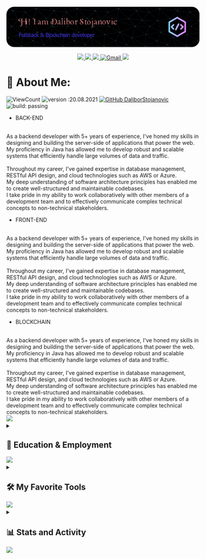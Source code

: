 [![bg][banner]][website]

<p id="socialIcons" align="center">
    <a href="https://linkedin.com/in/milblue789" alt="LinkedIn">
        <img src="https://img.shields.io/badge/-LinkedIn-blue?style=flat-square&logo=linkedin" />
    </a>
    <a href="https://hackerrank.com/milblue789" alt="HackerRank">
        <img src="https://img.shields.io/badge/-HackerRank-3a424f?style=flat-square&logo=hackerrank" />
    </a>
    <a href="https://stackoverflow.com/users/13870209/milblue789" alt="StackOverflow">
        <img src="https://img.shields.io/badge/-StackOverflow-FE7A16?style=flat-square&logo=stack-overflow&logoColor=white" />
    </a>
    <a href="mailto:milblue789@gmail.com">
        <img alt="Gmail" src="https://img.shields.io/badge/Gmail-D14836?style=flat&logo=gmail&logoColor=white" />
    </a>
    <a href="https://instagram.com/milblue789">
        <img src="https://img.shields.io/badge/-Instagram_-E4405F?style=flat&logo=Instagram&logoColor=white"/>
    </a>
</p>

# 💫 About Me:

<!-- ![](https://komarev.com/ghpvc/?username=DaliborStojanovic&color=447ff7&label=Visitor+count) -->

![ViewCount](https://views.whatilearened.today/views/github/DaliborStojanovic/views.svg)
![version :20.08.2021](https://img.shields.io/badge/version-20.08.2021-informational)
[![GitHub DaliborStojanovic](https://img.shields.io/github/followers/DaliborStojanovic?label=follow&style=social)](https://github.com/DaliborStojanovic)
![build: passing](https://img.shields.io/badge/build-passing-success)

- BACK-END
<br>
As a backend developer with 5+ years of experience, I've honed my skills in designing and building the server-side of applications that power the web.
<br>My proficiency in Java has allowed me to develop robust and scalable systems that efficiently handle large volumes of data and traffic.
<br><br>Throughout my career, I've gained expertise in database management, RESTful API design, and cloud technologies such as AWS or Azure.
<br>My deep understanding of software architecture principles has enabled me to create well-structured and maintainable codebases.
<br>I take pride in my ability to work collaboratively with other members of a development team and to effectively communicate complex technical concepts to non-technical stakeholders.
<br>

- FRONT-END
<br>
As a backend developer with 5+ years of experience, I've honed my skills in designing and building the server-side of applications that power the web.
<br>My proficiency in Java has allowed me to develop robust and scalable systems that efficiently handle large volumes of data and traffic.
<br><br>Throughout my career, I've gained expertise in database management, RESTful API design, and cloud technologies such as AWS or Azure.
<br>My deep understanding of software architecture principles has enabled me to create well-structured and maintainable codebases.
<br>I take pride in my ability to work collaboratively with other members of a development team and to effectively communicate complex technical concepts to non-technical stakeholders.
<br>

- BLOCKCHAIN
<br>
As a backend developer with 5+ years of experience, I've honed my skills in designing and building the server-side of applications that power the web.
<br>My proficiency in Java has allowed me to develop robust and scalable systems that efficiently handle large volumes of data and traffic.
<br><br>Throughout my career, I've gained expertise in database management, RESTful API design, and cloud technologies such as AWS or Azure.
<br>My deep understanding of software architecture principles has enabled me to create well-structured and maintainable codebases.
<br>I take pride in my ability to work collaboratively with other members of a development team and to effectively communicate complex technical concepts to non-technical stakeholders.
<br>

<img src="https://user-images.githubusercontent.com/73097560/115834477-dbab4500-a447-11eb-908a-139a6edaec5c.gif">

<details> 
  <summary><h2>🎑 Education & Employment</h2></summary>

  <h3>📕 Education</h3>
  <table>
  <tr>
    <th>Course</th>
    <th>School/University</th>
    <th>Year of Passing</th>
    <th>Score</th>
  </tr>
  <tr>
    <td>B.E. in Computer Engineering</td>
    <td><a href="https://mu.ac.in/">Mumbai University</a></td>
    <td>2022</td>
    <td>8.76 CGPA (Current)</td>
  </tr>
  <tr>
    <td>Higher Secondary Certification</td>
    <td><a href="http://vvhs.edu.in/">Vasant Vihar High School & Junior College</a></td>
    <td>2018</td>
    <td>78.77%</td>
  </tr>
  <tr>
    <td>Secondary School Certification</td>
    <td><a href="https://kaveri.edu.in/khsg/">Dr Kalmadi Shamarao High School</a></td>
    <td>2016</td>
    <td>87%</td>
  </tr>
 </table>

 <h3>🏧 Employment</h3>
 <table>
  <tr>
    <th>Course</th>
    <th>School/University</th>
    <th>Year of Passing</th>
    <th>Score</th>
  </tr>
  <tr>
    <td>B.E. in Computer Engineering</td>
    <td><a href="https://mu.ac.in/">Mumbai University</a></td>
    <td>2022</td>
    <td>8.76 CGPA (Current)</td>
  </tr>
  <tr>
    <td>Higher Secondary Certification</td>
    <td><a href="http://vvhs.edu.in/">Vasant Vihar High School & Junior College</a></td>
    <td>2018</td>
    <td>78.77%</td>
  </tr>
  <tr>
    <td>Secondary School Certification</td>
    <td><a href="https://kaveri.edu.in/khsg/">Dr Kalmadi Shamarao High School</a></td>
    <td>2016</td>
    <td>87%</td>
  </tr>
 </table>

</details>

<img src="https://user-images.githubusercontent.com/73097560/115834477-dbab4500-a447-11eb-908a-139a6edaec5c.gif">

<details> 
  <summary><h2>🛠️ My Favorite Tools</h2></summary>
    
  <h3>👨‍💻 Programming and Markup Languages</h3>
  <p>
      <a href="#"><img alt="JavaScript" src="https://img.shields.io/badge/-JavaScript-000?&logo=JavaScript"></a>
      <a href="#"><img alt="TypeScript" src="https://img.shields.io/badge/-TypeScript-000?&logo=TypeScript"></a>
      <a href="#"><img alt="Java" src="https://img.shields.io/badge/Java-000?style=flat&logo=CoffeeScript"></a>
      <a href="#"><img alt="Kotlin" src="https://img.shields.io/badge/Kotlin-000?style=flat&logo=Kotlin&logoColor=white"></a>
      <a href="#"><img alt="Python" src="https://img.shields.io/badge/-Python-000?&logo=Python"></a>
      <a href="#"><img alt="C" src="https://img.shields.io/badge/-C-000?&logo=C"></a>
      <a href="#"><img alt="C++" src="https://img.shields.io/badge/-C++-000?&logo=c%2b%2b"></a>
      <a href="#"><img alt="Go" src="https://img.shields.io/badge/-Go-000?&logo=go"></a>
      <a href="#"><img alt="PHP" src="https://img.shields.io/badge/-PHP-000?&logo=php"></a>
      <a href="#"><img alt="Swift" src="https://img.shields.io/badge/-Swift-000?&logo=Swift"></a>
      <a href="#"><img alt="Dart" src="https://img.shields.io/badge/-Dart-000?&logo=Dart"></a>
      <a href="#"><img alt="Markdown" src="https://img.shields.io/badge/-Markdown-000?style=flat&logo=markdown"></a>
      <a href="#"><img alt="Assembly" src="https://img.shields.io/badge/-Assembly-000?&logo=asm-hex"></a>
      <a href="#"><img alt="Bash" src="https://img.shields.io/badge/-Bash-000?&logo=gnu-bash"></a>
  </p>
  
  <h3>🌐 Web Development</h3>
      <a href="#"><img alt="React" src="https://img.shields.io/badge/-React-000?&logo=React"></a>
      <a href="#"><img alt="Vue.js" src="https://img.shields.io/badge/-Vue-000?&logo=vue.js"></a>
      <a href="#"><img alt="Node.js" src="https://img.shields.io/badge/-Node.js-000?&logo=node.js"></a>
      <a href="#"><img alt="Express.js" src="https://img.shields.io/badge/-Express.js-000?&logo=express"></a>
      <a href="#"><img alt="Next.js" src="https://img.shields.io/badge/-Next.js-000?style=flat&logo=next.js"></a>
      <a href="#"><img alt="Nestjs" src="https://img.shields.io/badge/-NestJS-000?style=flat&logo=nestjs"></a>
      <a href="#"><img alt="HTML" src="https://img.shields.io/badge/-HTML-000?style=flat&logo=HTML5"></a>
      <a href="#"><img alt="CSS" src="https://img.shields.io/badge/-CSS-000?style=flat&logo=CSS3"></a>
      <a href="#"><img alt="SCSS" src="https://img.shields.io/badge/-SCSS-000?style=flat&logo=Sass"></a>
      <a href="#"><img alt="Wordpress" src="https://img.shields.io/badge/Wordpress-000?style=flat&logo=wordpress"></a>
  
  <h3>🛢 DataBase & Cloud Hosting </h3>
      <a href="#"><img alt="MongoDB" src="https://img.shields.io/badge/-MongoDB-000?style=flat&logo=mongodb"></a>
      <a href="#"><img alt="MySQL" src="https://img.shields.io/badge/-MYSQL-000?&logo=MySQL"></a>
      <a href="#"><img alt="Redis" src="https://img.shields.io/badge/-Redis-000?&logo=Redis"></a>
      <a href="#"><img alt="PostgreSQL" src="https://img.shields.io/badge/-PostgreSQL-000?&logo=postgresql"></a>
      <a href="#"><img alt="SQLite" src="https://img.shields.io/badge/-SQLite-000?&logo=sqlite"></a>
      <a href="#"><img alt="GrqphQL" src="https://img.shields.io/badge/-GrqphQL-000?&logo=grqphql"></a>
      <a href="#"><img alt="Prisma" src="https://img.shields.io/badge/-Prisma-000?&logo=prisma"></a>
      <a href="#"><img alt="Oracle" src="https://img.shields.io/badge/-Oracle-000?&logo=oracle"></a>
      <a href="#"><img alt="GitHub Pages" src="https://img.shields.io/badge/-GitHub%20Pages-000?&logo=github"></a>
      <a href="#"><img alt="Vercel" src="https://img.shields.io/badge/-Vercel-000?&logo=vercel"></a>
  
  <h3>🧰 Frameworks & Libraries</h3>
    <a href="#"><img alt="Bootstrap" src="https://img.shields.io/badge/-Bootstrap-000?style=flat&logo=bootstrap"></a>
    <a href="#"><img alt="Flask" src="https://img.shields.io/badge/-Flask-000?style=flat&logo=flask"></a>
    <a href="#"><img alt="Flutter" src="https://img.shields.io/badge/-Flutter-000?style=flat&logo=flutter"></a>
    <a href="#"><img alt="DJango" src="https://img.shields.io/badge/-DJango-000?style=flat&logo=django"></a>
    <a href="#"><img alt="Laravel" src="https://img.shields.io/badge/-Laravel-000?style=flat&logo=laravel"></a>
    <a href="#"><img alt="Firebase" src="https://img.shields.io/badge/-Firebase-000?style=flat&logo=firebase"></a>
    <a href="#"><img alt="Electron" src="https://img.shields.io/badge/-Electron-000?style=flat&logo=electron"></a>
    <a href="#"><img alt="JUnit" src="https://img.shields.io/badge/-JUnit-000?style=flat&logo=check-circle"></a>
    <a href="#"><img alt="Material Design" src="https://img.shields.io/badge/-Material%20Design-000?style=flat&logo=material-design"></a>
  
  <h3>👨‍🔧 IDE & Tools</h3>
  <p>
      <a href="#"><img alt="Visual Studio Code" src="https://img.shields.io/badge/-Visual%20Studio%20Code-000?style=flat&logo=visual-studio-code"></a>
      <a href="#"><img alt="Vim" src="https://img.shields.io/badge/Vim-000?style=flat&logo=vim"></a>
      <a href="#"><img alt="Jira" src="https://img.shields.io/badge/Jira-000?style=flat&logo=Jira"></a>
      <a href="#"><img alt="Sublime" src="https://img.shields.io/badge/SublimeText-000?style=flat&logo=sublime-text"></a>
      <a href="#"><img alt="Pycharm" src="https://img.shields.io/badge/Pycharm-000?style=flat&logo=pycharm"></a>
      <a href="#"><img alt="Jupyter" src="https://img.shields.io/badge/Jupyter-000?style=flat&logo=jupyter"></a>
      <a href="#"><img alt="Postman" src="https://img.shields.io/badge/Postman-000?style=flat&logo=postman"></a>
      <a href="#"><img alt="Figma" src="https://img.shields.io/badge/Figma-000?style=flat&logo=figma"></a>
  </p>
  
  <h3>🔧 Version Control</h3>
  <p>
      <a href="#"><img alt="Git" src="https://img.shields.io/badge/-Git-000?style=flat&logo=git"></a>
      <a href="#"><img alt="GitHub" src="https://img.shields.io/badge/-GitHub-000?style=flat&logo=github"></a>
  </p>
  
  <h3>🎡 Technologies</h3>
  <p>
      <a href="#"><img alt="AWS" src="https://img.shields.io/badge/-AWS-000?&logo=Amazon-AWS"></a>
      <a href="#"><img alt="Docker" src="https://img.shields.io/badge/-Docker-000?&logo=Docker"></a>
      <a href="#"><img alt="Kubernetes" src="https://img.shields.io/badge/-Kubernetes-000?&logo=Kubernetes"></a>
      <a href="#"><img alt="Linux" src="https://img.shields.io/badge/-Linux-000?&logo=Linux"></a>
      <a href="#"><img alt="Spring" src="https://img.shields.io/badge/-Spring-000?&logo=Spring"></a>
      <a href="#"><img alt="PyTorch" src="https://img.shields.io/badge/-PyTorch-000?&logo=PyTorch"></a>
      <a href="#"><img alt="TensorFlow" src="https://img.shields.io/badge/-TensorFlow-000?&logo=TensorFlow"></a>
  </p>
</details> 

<img src="https://user-images.githubusercontent.com/73097560/115834477-dbab4500-a447-11eb-908a-139a6edaec5c.gif">

<details> 
  <summary><h2>📊 Stats and Activity</h2></summary>

  <h3>🔥 Streak Stats</h3>

  <!-- GitHub Readme Streak Stats - https://github.com/DenverCoder1/github-readme-streak-stats -->
  <p>
    <a href="#">
      <img alt="GitHub Streak" src="https://github-readme-streak-stats.herokuapp.com/?user=DaliborStojanovic&theme=holi-theme">
    </a>
  </p>

  <h3>🔥 GitHub Profile Stats</h3>
  <p>
    <a href="#">
        <img alt="GitHub Stats" src="https://github-readme-stats.vercel.app/api?username=DaliborStojanovic&count_private=true&show_icons=true&theme=github_dark">
    </a>
  </p>

  <h3>🔥 Trophy</h3>
  <a href=#">
      <img alt="trophy" src="https://github-profile-trophy.vercel.app/?username=DaliborStojanovic&theme=dracula&no-frame=true&margin-w=15&margin-h=15">
  </a>

</details>

<img src="https://user-images.githubusercontent.com/73097560/115834477-dbab4500-a447-11eb-908a-139a6edaec5c.gif">

[banner]: https://raw.githubusercontent.com/DaliborStojanovic/DaliborStojanovic/master/asset/github-header-image.png
[website]: https://ahsankhan.me
[github]: https://github.com/ahsankhan26
[linkedin]: https://linkedin.com/in/ahsankhan26
[hackerrank]: https://hackerrank.com/ahsankhan26
[instagram]: https://instagram.com/ahsankhan26
[stackoverflow]: https://stackoverflow.com/users/13870209/ahsan-khan
